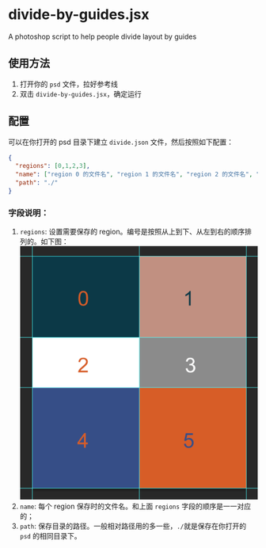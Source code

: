# divide-by-guides.jsx
A photoshop script to help people divide layout by guides

## 使用方法

1. 打开你的 `psd` 文件，拉好参考线
2. 双击 `divide-by-guides.jsx`，确定运行

## 配置

可以在你打开的 psd 目录下建立 `divide.json` 文件，然后按照如下配置：

```json
{
  "regions": [0,1,2,3],
  "name": ["region 0 的文件名", "region 1 的文件名", "region 2 的文件名", "region 3 的文件名"],
  "path": "./"
}

```

### 字段说明：
1. `regions`: 设置需要保存的 region。编号是按照从上到下、从左到右的顺序排列的。如下图：
![Order examples](order.png)
2. `name`: 每个 region 保存时的文件名。和上面 `regions` 字段的顺序是一一对应的；
3. `path`: 保存目录的路径。一般相对路径用的多一些，`./`就是保存在你打开的 `psd` 的相同目录下。
